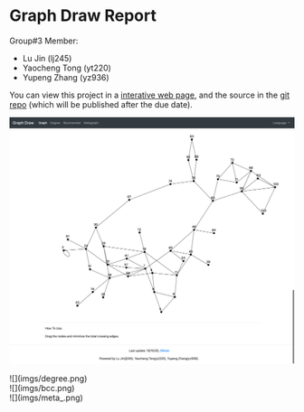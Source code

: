 # Graph Draw Report

Group#3 Member: 

- Lu Jin (lj245)
- Yaocheng Tong (yt220)
- Yupeng Zhang (yz936)

You can view this project in a [interative web page](https://blog.bluefissure.com/GraphDraw/), and the source in the [git repo](https://github.com/Bluefissure/GraphDraw/) (which will be published after the due date).

![](imgs/graph.png)

<div style="page-break-after: always;"></div>
![](imgs/degree.png)

<div style="page-break-after: always;"></div>
![](imgs/bcc.png)
<div style="page-break-after: always;"></div>
![](imgs/meta_.png)